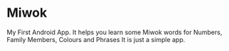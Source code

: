 # Miwok
My First Android App. 
It helps you learn some Miwok words for 
Numbers, Family Members, Colours and Phrases
It is just a simple app.
